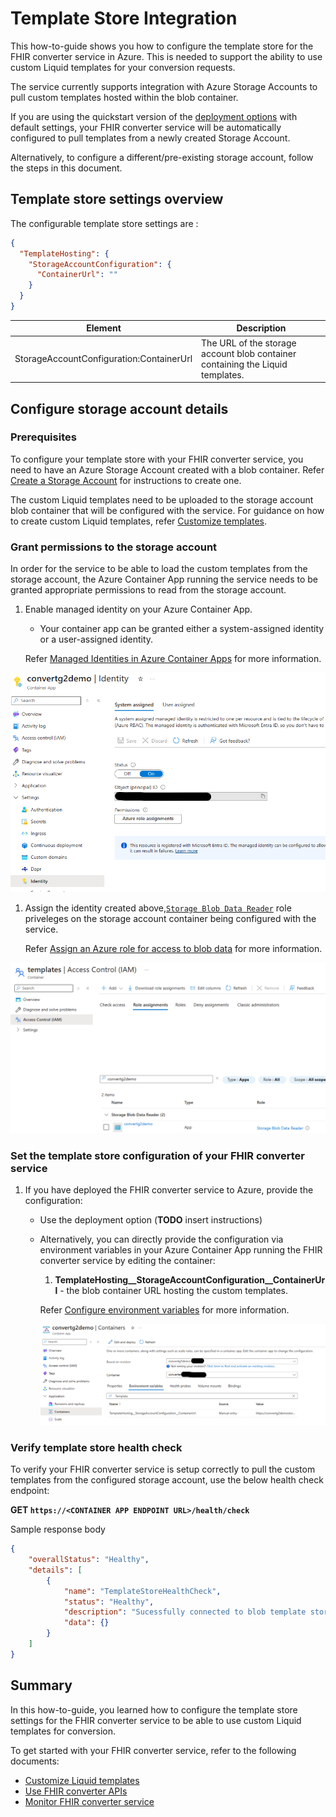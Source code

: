 # Template Store Integration

This how-to-guide shows you how to configure the template store for the FHIR converter service in Azure. This is needed to support the ability to use custom Liquid templates for your conversion requests.

The service currently supports integration with Azure Storage Accounts to pull custom templates hosted within the blob container.

If you are using the quickstart version of the [deployment options](deployment-options.md#default-settings) with default settings, your FHIR converter service will be automatically configured to pull templates from a newly created Storage Account.

Alternatively, to configure a different/pre-existing storage account, follow the steps in this document.

## Template store settings overview

The configurable template store settings are :

```json
{
  "TemplateHosting": {
    "StorageAccountConfiguration": {
      "ContainerUrl": ""
    }
  }
}
```

| Element                    | Description |
| -------------------------- | --- |
| StorageAccountConfiguration:ContainerUrl | The URL of the storage account blob container containing the Liquid templates. |

## Configure storage account details

### Prerequisites

To configure your template store with your FHIR converter service, you need to have an Azure Storage Account created with a blob container. Refer [Create a Storage Account](https://learn.microsoft.com/en-us/azure/storage/common/storage-account-create?tabs=azure-portal) for instructions to create one.

The custom Liquid templates need to be uploaded to the storage account blob container that will be configured with the service.
For guidance on how to create custom Liquid templates, refer [Customize templates](customize-templates.md).

### Grant permissions to the storage account

In order for the service to be able to load the custom templates from the storage account, the Azure Container App running the service needs to be granted appropriate permissions to read from the storage account.

1. Enable managed identity on your Azure Container App.
    * Your container app can be granted either a system-assigned identity or a user-assigned identity.

   Refer [Managed Identities in Azure Container Apps](https://learn.microsoft.com/en-us/azure/container-apps/managed-identity?tabs=portal%2Cdotnet) for more information.

![Convert identity](../images/convert-identity.png)

1. Assign the identity created above,[`Storage Blob Data Reader`](https://learn.microsoft.com/en-us/azure/role-based-access-control/built-in-roles/storage#storage-blob-data-reader) role priveleges on the storage account container being configured with the service.

   Refer [Assign an Azure role for access to blob data](https://learn.microsoft.com/en-us/azure/storage/blobs/assign-azure-role-data-access?tabs=portal) for more information.

![Convert template store permissions](../images/convert-template-store-permissions.png)

### Set the template store configuration of your FHIR converter service

1. If you have deployed the FHIR converter service to Azure, provide the configuration:
    * Use the deployment option (**TODO** insert instructions)

    * Alternatively, you can directly provide the configuration via environment variables in your Azure Container App running the FHIR converter service by editing the container:
        1. **TemplateHosting__StorageAccountConfiguration__ContainerUrl** - the blob container URL hosting the custom templates.

         Refer [Configure environment variables](https://learn.microsoft.com/en-us/azure/container-apps/environment-variables?tabs=portal) for more information.

        ![Convert template store config](../images/convert-template-store-config.png)

### Verify template store health check

To verify your FHIR converter service is setup correctly to pull the custom templates from the configured storage account, use the below health check endpoint:

**GET `https://<CONTAINER APP ENDPOINT URL>/health/check`**

Sample response body

```json
{
    "overallStatus": "Healthy",
    "details": [
        {
            "name": "TemplateStoreHealthCheck",
            "status": "Healthy",
            "description": "Sucessfully connected to blob template store.",
            "data": {}
        }
    ]
}
```

## Summary

In this how-to-guide, you learned how to configure the template store settings for the FHIR converter service to be able to use custom Liquid templates for conversion.

To get started with your FHIR converter service, refer to the following documents:

* [Customize Liquid templates](customize-templates.md)
* [Use FHIR converter APIs](use-convert-web-apis.md)
* [Monitor FHIR converter service](monitoring.md)
